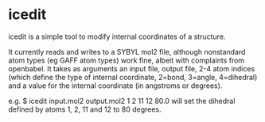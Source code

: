 # icedit
icedit is a simple tool to modify internal coordinates of a structure.

It currently reads and writes to a SYBYL mol2 file, although nonstandard atom types (eg GAFF atom types) work fine, albeit with complaints from openbabel.
It takes as arguments an input file, output file, 2-4 atom indices (which define the type of internal coordinate, 2=bond, 3=angle, 4=dihedral) and a value for the internal coordinate (in angstroms or degrees).

e.g. $ icedit input.mol2 output.mol2 1 2 11 12 80.0
will set the dihedral defined by atoms 1, 2, 11 and 12 to 80 degrees.